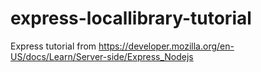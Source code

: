 # express-locallibrary-tutorial
Express tutorial from https://developer.mozilla.org/en-US/docs/Learn/Server-side/Express_Nodejs
